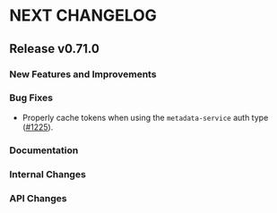 # NEXT CHANGELOG

## Release v0.71.0

### New Features and Improvements

### Bug Fixes

- Properly cache tokens when using the `metadata-service` auth type ([#1225](https://github.com/databricks/databricks-sdk-go/pull/1225)).

### Documentation

### Internal Changes

### API Changes
